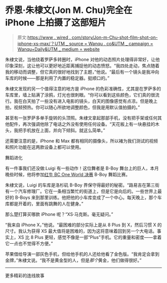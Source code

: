 # 乔恩·朱棣文(Jon M. Chu)完全在 iPhone 上拍摄了这部短片

> 原文:[https://www . wired . com/story/Jon-m-Chu-shot-film-shot-on-iphone-xs-max/？UTM _ source = Wanqu . co&UTM _ campaign = Wanqu+Daily&UTM _ medium = website](https://www.wired.com/story/jon-m-chu-short-film-shot-on-iphone-xs-max/?utm_source=wanqu.co&utm_campaign=Wanqu+Daily&utm_medium=website)

朱棣文说，当他绕着罗萨多转圈时，iPhone 对他的动态照片处理得非常好，让他印象深刻，这让他可以更好地近距离捕捉他的动态愤怒。“我四处走动，焦点随着我的移动而调整，但它真的很好地找到了主题，”他说。“最后有一个镜头是我冲向车库的时候——那是利用了内置的稳定器。挺顺口的。”

朱棣文发现的另一个值得注意的地方是 iPhone 的色彩准确性，尤其是在罗萨多的车库里，墙上贴满了涂鸦，灯光也很刺眼。“你可以看到这些颜色，它们真的很流行。我在白天拍了一些没有进入电影的镜头，白天的图像感觉有点凉。但是晚上拍，视频预热。你可以随心所欲地调整颜色，但我是用默认值拍摄的。”

甚至有一张罗萨多单手旋转的头顶照。朱棣文拿起那部手机，没有把手架或任何其他配件，再次强调他除了电话之外没有使用任何设备。“天花板上有一块悬挂的木头，我把手机放在上面，并向下倾斜。就这么简单。”

还需要注意的是，iPhone 和 Max 都有相同的摄像头，所以褚为我们测试的视频和照片功能在这两款设备上都可以使用。

舞蹈进化

有一件事我们还没做:Luigi 有一些动作！这位舞者是 B-Boy 舞台上的巨人，本月晚些时候，他将参加[红牛 BC One World 决赛](https://bcone.redbull.com/en_INT/event/red-bull-bc-one-world-final-2018) B-Boy 舞蹈比赛。

朱棣文说，Luigi 的车库是洛杉矶 B-Boy 界保守得最好的秘密。“路易吉在第三街有一个汽车修理厂。它在一条相当繁忙的街道上，但是它是向后的。一些世界上最好的 B-Boys 来到那里训练。他把他的小车库变成了一个中心。每天晚上，那个车库都是开着的，里面有跳舞的人在健身。”

那么楚打算买哪款 iPhone 呢？“XS·马克斯。毫无疑问。”

“我来自 iPhone X，”他说。“最困难的部分实际上是从 8 Plus 到 X，然后习惯 X 的尺寸。我认为获得 XS 最大值将是困难的，因为这将意味着回到另一个大电话。事实上，XS 比 8 Plus 更轻，感觉不像是一部“Plus”手机。它的重量和密度——拿着它一点也不觉得不方便。”

苹果借给导演一部灰色手机，但给他手机的人还给他看了金色版。“我肯定会拿到金牌，”朱棣文说。“我不是黄金型的人，但是*那个*黄金，他们做得很好。”

* * *

更多精彩的连线故事